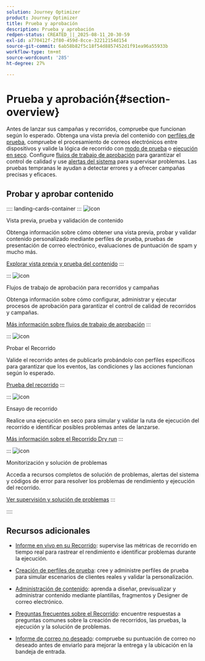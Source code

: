 ```yaml
---
solution: Journey Optimizer
product: Journey Optimizer
title: Prueba y aprobación
description: Prueba y aprobación
redpen-status: CREATED_||_2025-08-11_20-30-59
exl-id: a770412f-2f80-459d-8cce-32212154d154
source-git-commit: 6ab58b82f5c18f54d8857452d1f91ea96a55933b
workflow-type: tm+mt
source-wordcount: '285'
ht-degree: 27%

---
```


# Prueba y aprobación{#section-overview}

Antes de lanzar sus campañas y recorridos, compruebe que funcionan según lo esperado. Obtenga una vista previa del contenido con [perfiles de prueba](../using/content-management/test-profiles.md), compruebe el procesamiento de correos electrónicos entre dispositivos y valide la lógica de recorrido con [modo de prueba](../using/building-journeys/testing-the-journey.md) o [ejecución en seco](../using/building-journeys/journey-dry-run.md). Configure [flujos de trabajo de aprobación](../using/test-approve/gs-approval.md) para garantizar el control de calidad y use [alertas del sistema](../using/reports/alerts.md) para supervisar problemas. Las pruebas tempranas le ayudan a detectar errores y a ofrecer campañas precisas y eficaces.

## Probar y aprobar contenido

:::: landing-cards-container
:::
![icon](https://cdn.experienceleague.adobe.com/icons/list-check.svg?lang=es)

Vista previa, prueba y validación de contenido

Obtenga información sobre cómo obtener una vista previa, probar y validar contenido personalizado mediante perfiles de prueba, pruebas de presentación de correo electrónico, evaluaciones de puntuación de spam y mucho más.

[Explorar vista previa y prueba del contenido](preview-test-landing-page.md)
:::

:::
![icon](https://cdn.experienceleague.adobe.com/icons/shield-halved.svg?lang=es)

Flujos de trabajo de aprobación para recorridos y campañas

Obtenga información sobre cómo configurar, administrar y ejecutar procesos de aprobación para garantizar el control de calidad de recorridos y campañas.

[Más información sobre flujos de trabajo de aprobación](approve-landing-page.md)
:::

:::
![icon](https://cdn.experienceleague.adobe.com/icons/bullseye.svg?lang=es)

Probar el Recorrido

Valide el recorrido antes de publicarlo probándolo con perfiles específicos para garantizar que los eventos, las condiciones y las acciones funcionan según lo esperado.

[Prueba del recorrido](../using/building-journeys/testing-the-journey.md)
:::

:::
![icon](https://cdn.experienceleague.adobe.com/icons/code-branch.svg?lang=es)

Ensayo de recorrido 

Realice una ejecución en seco para simular y validar la ruta de ejecución del recorrido e identificar posibles problemas antes de lanzarse.

[Más información sobre el Recorrido Dry run](../using/building-journeys/journey-dry-run.md)
:::

:::
![icon](https://cdn.experienceleague.adobe.com/icons/chart-line.svg?lang=es)

Monitorización y solución de problemas

Acceda a recursos completos de solución de problemas, alertas del sistema y códigos de error para resolver los problemas de rendimiento y ejecución del recorrido.

[Ver supervisión y solución de problemas](troubleshoot-journey-landing-page.md)
:::

::::

## Recursos adicionales

* [Informe en vivo en su Recorrido](../using/building-journeys/report-journey.md): supervise las métricas de recorrido en tiempo real para rastrear el rendimiento e identificar problemas durante la ejecución.

* [Creación de perfiles de prueba](../using/audience/creating-test-profiles.md): cree y administre perfiles de prueba para simular escenarios de clientes reales y validar la personalización.

* [Administración de contenido](content-management-landing-page.md): aprenda a diseñar, previsualizar y administrar contenido mediante plantillas, fragmentos y Designer de correo electrónico.

* [Preguntas frecuentes sobre el Recorrido](../using/building-journeys/journey-faq.md): encuentre respuestas a preguntas comunes sobre la creación de recorridos, las pruebas, la ejecución y la solución de problemas.

* [Informe de correo no deseado](../using/content-management/spam-report.md): compruebe su puntuación de correo no deseado antes de enviarlo para mejorar la entrega y la ubicación en la bandeja de entrada.
